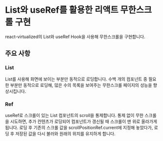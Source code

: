 # List와 useRef를 활용한 리액트 무한스크롤 구현
react-virtualized의 List와 useRef Hook을 사용해 무한스크롤을 구현합니다.

## 주요 사항
### List
List를 사용해 화면에 보이는 부분만 동적으로 로딩합니다. 
수백 개의 컴포넌트 중 필요한 부분만 동적으로 로딩해, 많은 수의 목록을 보여주는 무한스크롤 페이지의 성능을 향상시킵니다.

### Ref
useRef로 스크롤이 있는 List 컴포넌트의 scroll을 통제합니다.
통제 없이 무한 스크롤을 시도하면, 추가 컨텐츠가 로딩되어 컴포넌트가 갱신될 때 스크롤이 맨 위로 올라가게 됩니다.
로딩 후 기존의 스크롤 값을 scrollPositionRef.current에 지정해 놓았다가, 로딩 후 저장된 값을 다시 불러와 원래의 위치를 유지하게 합니다.